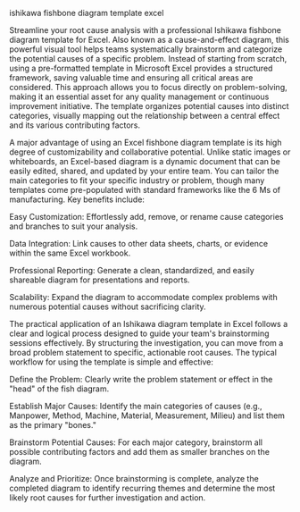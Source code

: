 ishikawa fishbone diagram template excel


Streamline your root cause analysis with a professional Ishikawa fishbone diagram template for Excel. Also known as a cause-and-effect diagram, this powerful visual tool helps teams systematically brainstorm and categorize the potential causes of a specific problem. Instead of starting from scratch, using a pre-formatted template in Microsoft Excel provides a structured framework, saving valuable time and ensuring all critical areas are considered. This approach allows you to focus directly on problem-solving, making it an essential asset for any quality management or continuous improvement initiative. The template organizes potential causes into distinct categories, visually mapping out the relationship between a central effect and its various contributing factors.



A major advantage of using an Excel fishbone diagram template is its high degree of customizability and collaborative potential. Unlike static images or whiteboards, an Excel-based diagram is a dynamic document that can be easily edited, shared, and updated by your entire team. You can tailor the main categories to fit your specific industry or problem, though many templates come pre-populated with standard frameworks like the 6 Ms of manufacturing. Key benefits include:




Easy Customization: Effortlessly add, remove, or rename cause categories and branches to suit your analysis.


Data Integration: Link causes to other data sheets, charts, or evidence within the same Excel workbook.


Professional Reporting: Generate a clean, standardized, and easily shareable diagram for presentations and reports.


Scalability: Expand the diagram to accommodate complex problems with numerous potential causes without sacrificing clarity.





The practical application of an Ishikawa diagram template in Excel follows a clear and logical process designed to guide your team's brainstorming sessions effectively. By structuring the investigation, you can move from a broad problem statement to specific, actionable root causes. The typical workflow for using the template is simple and effective:




Define the Problem: Clearly write the problem statement or effect in the \"head\" of the fish diagram.


Establish Major Causes: Identify the main categories of causes (e.g., Manpower, Method, Machine, Material, Measurement, Milieu) and list them as the primary \"bones.\"


Brainstorm Potential Causes: For each major category, brainstorm all possible contributing factors and add them as smaller branches on the diagram.


Analyze and Prioritize: Once brainstorming is complete, analyze the completed diagram to identify recurring themes and determine the most likely root causes for further investigation and action.

